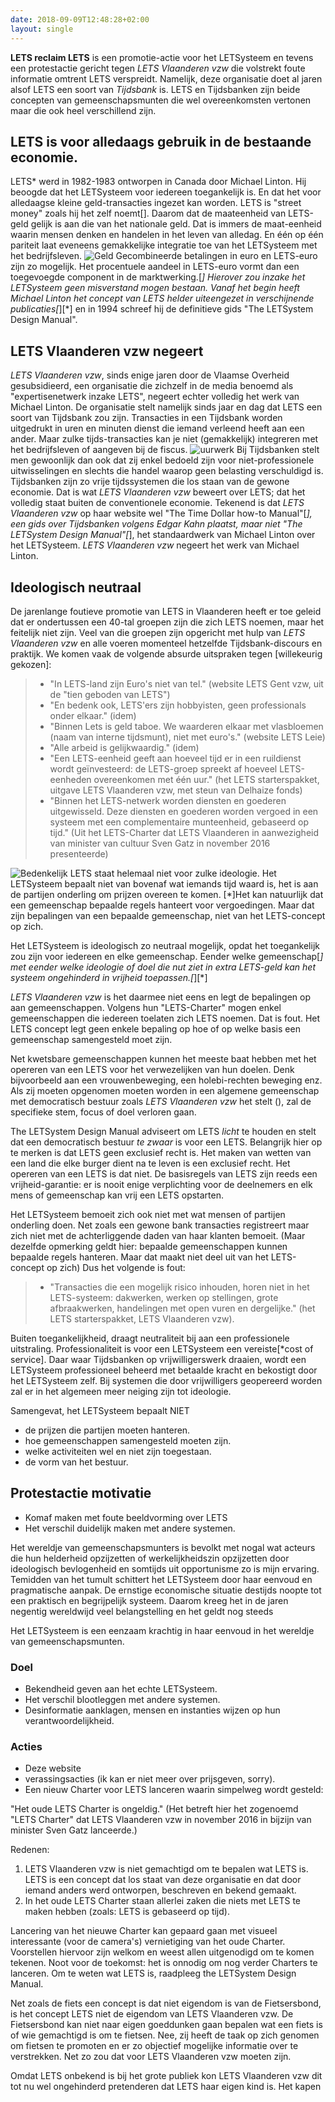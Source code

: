 ```yaml
---
date: 2018-09-09T12:48:28+02:00
layout: single
---
```


**LETS reclaim LETS** is een promotie-actie voor het LETSysteem en tevens een protestactie gericht tegen _LETS Vlaanderen vzw_ die volstrekt foute informatie omtrent LETS verspreidt. Namelijk, deze organisatie doet al jaren alsof LETS een soort van _Tijdsbank_ is. LETS en Tijdsbanken zijn beide concepten van gemeenschapsmunten die wel overeenkomsten vertonen maar die ook heel verschillend zijn.

## LETS is voor alledaags gebruik in de bestaande economie.

LETS* werd in 1982-1983 ontworpen in Canada door Michael Linton. Hij beoogde dat het LETSysteem voor iedereen toegankelijk is. En dat het voor alledaagse kleine geld-transacties ingezet kan worden. LETS is "street money" zoals hij het zelf noemt[]. Daarom dat de maateenheid van LETS-geld gelijk is aan die van het nationale geld. Dat is immers de maat-eenheid waarin mensen denken en handelen in het leven van alledag. En één op één pariteit laat eveneens gemakkelijke integratie toe van het LETSysteem met het bedrijfsleven. ![Geld](images/note_1.jpg#float-right) Gecombineerde betalingen in euro en LETS-euro zijn zo mogelijk. Het procentuele aandeel in LETS-euro vormt dan een toegevoegde component in de marktwerking.[*] Hierover zou inzake het  LETSysteem geen misverstand mogen bestaan. Vanaf het begin heeft Michael Linton het concept van LETS helder uiteengezet in verschijnende publicaties[*][*] en in 1994 schreef hij de definitieve gids "The LETSystem Design Manual".

## LETS Vlaanderen vzw negeert

_LETS Vlaanderen vzw_, sinds enige jaren door de Vlaamse Overheid gesubsidieerd, een organisatie die zichzelf in de media benoemd als "expertisenetwerk inzake LETS", negeert echter volledig het werk van Michael Linton. De organisatie stelt namelijk sinds jaar en dag dat LETS een soort van Tijdsbank zou zijn. Transacties in een Tijdsbank worden uitgedrukt in uren en minuten dienst die iemand verleend heeft aan een ander. Maar zulke tijds-transacties kan je niet (gemakkelijk) integreren met het bedrijfsleven of aangeven bij de fiscus. ![uurwerk](images/clock_1.jpg#float) Bij Tijdsbanken stelt men gewoonlijk dan ook dat zij enkel bedoeld zijn voor niet-professionele uitwisselingen en slechts die handel waarop geen belasting verschuldigd is. Tijdsbanken zijn zo vrije tijdssystemen die los staan van de gewone economie. Dat is wat _LETS Vlaanderen vzw_ beweert over LETS; dat het volledig staat buiten de conventionele economie. Tekenend is dat _LETS Vlaanderen vzw_ op haar website wel "The Time Dollar how-to Manual"[*], een gids over Tijdsbanken volgens Edgar Kahn plaatst, maar niet "The LETSystem Design Manual"[*], het standaardwerk van Michael Linton over het LETSysteem. _LETS Vlaanderen vzw_ negeert het werk van Michael Linton.

## Ideologisch neutraal

De jarenlange foutieve promotie van LETS in Vlaanderen heeft er toe geleid dat er ondertussen een 40-tal groepen zijn die zich LETS noemen, maar het feitelijk niet zijn. Veel van die groepen zijn opgericht met hulp van _LETS Vlaanderen vzw_ en alle voeren momenteel hetzelfde Tijdsbank-discours en praktijk. We komen vaak de volgende absurde uitspraken tegen [willekeurig gekozen]:

> * "In LETS-land zijn Euro's niet van tel." (website LETS Gent vzw, uit de "tien geboden van LETS")
> * "En bedenk ook, LETS'ers zijn hobbyisten, geen professionals onder elkaar." (idem)
> * "Binnen Lets is geld taboe. We waarderen elkaar met vlasbloemen (naam van interne tijdsmunt), niet met euro's." (website LETS Leie)
> * "Alle arbeid is gelijkwaardig." (idem)
> * "Een LETS-eenheid geeft aan hoeveel tijd er in een ruildienst wordt geïnvesteerd: de LETS-groep spreekt af hoeveel LETS-eenheden overeenkomen met één uur." (het LETS starterspakket, uitgave LETS Vlaanderen vzw, met steun van Delhaize fonds)
> * "Binnen het LETS-netwerk worden diensten en goederen uitgewisseld. Deze diensten en goederen worden vergoed in een systeem met een complementaire munteenheid, gebaseerd op tijd." (Uit het LETS-Charter dat LETS Vlaanderen in aanwezigheid van minister van cultuur Sven Gatz in november 2016 presenteerde)

![Bedenkelijk](images/confused.jpg#float-right)
LETS staat helemaal niet voor zulke ideologie. Het LETSysteem bepaalt niet van bovenaf wat iemands tijd waard is, het is aan de partijen onderling om prijzen overeen te komen. [*]Het kan natuurlijk dat een gemeenschap bepaalde regels hanteert voor vergoedingen. Maar dat zijn bepalingen van een bepaalde gemeenschap, niet van het LETS-concept op zich.

Het LETSysteem is ideologisch zo neutraal mogelijk, opdat het toegankelijk zou zijn voor iedereen en elke gemeenschap. Eender welke gemeenschap[*] met eender welke ideologie of doel die nut ziet in extra LETS-geld kan het systeem ongehinderd in vrijheid toepassen.[*][*]

_LETS Vlaanderen vzw_ is het daarmee niet eens en legt de bepalingen op aan gemeenschappen. Volgens hun "LETS-Charter" mogen enkel gemeenschappen die iedereen toelaten zich LETS noemen. Dat is fout. Het LETS concept legt geen enkele bepaling op hoe of op welke basis een gemeenschap samengesteld moet zijn.

Net kwetsbare gemeenschappen kunnen het meeste baat hebben met het opereren van een LETS voor het verwezelijken van hun doelen. Denk bijvoorbeeld aan een vrouwenbeweging, een holebi-rechten beweging enz. Als zij moeten opgenomen moeten worden in een algemene gemeenschap met democratisch bestuur zoals _LETS Vlaanderen vzw_ het stelt (), zal de specifieke stem, focus of doel verloren gaan.

The LETSystem Design Manual adviseert om LETS _licht_ te houden en stelt dat een democratisch bestuur _te zwaar_ is voor een LETS. Belangrijk hier op te merken is dat LETS geen exclusief recht is. Het maken van wetten van een land die elke burger dient na te leven is een exclusief recht. Het opereren van een LETS is dat niet. De basisregels van LETS zijn reeds een vrijheid-garantie: er is nooit enige verplichting voor de deelnemers en elk mens of gemeenschap kan vrij een LETS opstarten.

Het LETSysteem bemoeit zich ook niet met wat mensen of partijen onderling doen. Net zoals een gewone bank transacties registreert maar zich niet met de achterliggende daden van haar klanten bemoeit. (Maar dezelfde opmerking geldt hier: bepaalde gemeenschappen kunnen bepaalde regels hanteren. Maar dat maakt niet deel uit van het LETS-concept op zich) Dus het volgende is fout:

> * "Transacties die een mogelijk risico inhouden, horen niet in het LETS-systeem: dakwerken, werken op stellingen, grote afbraakwerken, handelingen met open vuren en dergelijke." (het LETS starterspakket, LETS Vlaanderen vzw).

Buiten toegankelijkheid, draagt neutraliteit bij aan een professionele uitstraling. Professionaliteit is voor een LETSysteem een vereiste[*cost of service]. Daar waar Tijdsbanken op vrijwilligerswerk draaien, wordt een LETSysteem professioneel beheerd met betaalde kracht en bekostigt door het LETSysteem zelf. Bij systemen die door vrijwilligers geopereerd worden zal er in het algemeen meer neiging zijn tot ideologie.

Samengevat, het LETSysteem bepaalt NIET

* de prijzen die partijen moeten hanteren.
* hoe gemeenschappen samengesteld moeten zijn.
* welke activiteiten wel en niet zijn toegestaan.
* de vorm van het bestuur.

## Protestactie motivatie

* Komaf maken met foute beeldvorming over LETS
* Het verschil duidelijk maken met andere systemen.


Het wereldje van gemeenschapsmunters is bevolkt met nogal wat acteurs die hun helderheid opzijzetten of werkelijkheidszin opzijzetten door ideologisch bevlogenheid en somtijds uit opportunisme zo is mijn ervaring. Temidden van het tumult schittert het LETSysteem door haar eenvoud en pragmatische aanpak. De ernstige economische situatie destijds noopte tot een praktisch en begrijpelijk systeem. Daarom kreeg het in de jaren negentig wereldwijd veel belangstelling en het geldt nog steeds

Het LETSysteem is een eenzaam krachtig in haar eenvoud in het wereldje van gemeenschapsmunten.

### Doel

- Bekendheid geven aan het echte LETSysteem.
- Het verschil blootleggen met andere systemen.
- Desinformatie aanklagen, mensen en instanties wijzen op hun verantwoordelijkheid.

### Acties

- Deze website
- verassingsacties (ik kan er niet meer over prijsgeven, sorry).
- Een nieuw Charter voor LETS lanceren waarin simpelweg wordt gesteld:

"Het oude LETS Charter is ongeldig."
(Het betreft hier het zogenoemd "LETS Charter" dat LETS Vlaanderen vzw in november 2016 in bijzijn van minister Sven Gatz lanceerde.)

Redenen:
1) LETS Vlaanderen vzw is niet gemachtigd om te bepalen wat LETS is. LETS is een concept dat los staat van deze organisatie en dat door iemand anders werd ontworpen, beschreven en bekend gemaakt.
2) In het oude LETS Charter staan allerlei zaken die niets met LETS te maken hebben (zoals: LETS is gebaseerd op tijd).

Lancering van het nieuwe Charter kan gepaard gaan met visueel interessante (voor de camera's) vernietiging van het oude Charter. Voorstellen hiervoor zijn welkom en weest allen uitgenodigd om te komen tekenen.
Noot voor de toekomst: het is onnodig om nog verder Charters te lanceren. Om te weten wat LETS is, raadpleeg the LETSystem Design Manual.

Net zoals de fiets een concept is dat niet eigendom is van de Fietsersbond, is het concept LETS niet de eigendom van LETS Vlaanderen vzw. De Fietsersbond kan niet naar eigen goeddunken gaan bepalen wat een fiets is of wie gemachtigd is om te fietsen. Nee, zij heeft de taak op zich genomen om fietsen te promoten en er zo objectief mogelijke informatie over te verstrekken. Net zo zou dat voor LETS Vlaanderen vzw moeten zijn.

Omdat LETS onbekend is bij het grote publiek kon LETS Vlaanderen vzw dit tot nu wel ongehinderd pretenderen dat LETS haar eigen kind is. Het kapen
